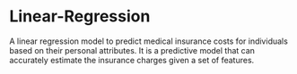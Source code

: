# Linear-Regression
A linear regression model to predict medical insurance costs for individuals based on their personal attributes. It is a predictive model that can accurately estimate the insurance charges given a set of features. 
